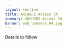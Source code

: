 ```yaml
---
layout: section
title: ARCHER2 Access TA
summary: ARCHER2 Access TA
banner: web_banners_04.jpg
---
```


Details to follow